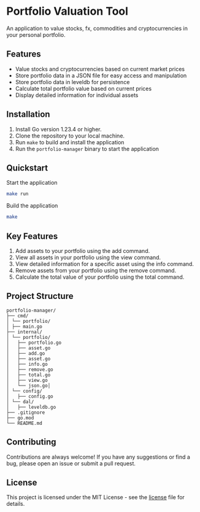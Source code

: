 # Portfolio Valuation Tool

An application to value stocks, fx, commodities and cryptocurrencies in your personal portfolio.

## Features

- Value stocks and cryptocurrencies based on current market prices
- Store portfolio data in a JSON file for easy access and manipulation
- Store portfolio data in leveldb for persistence
- Calculate total portfolio value based on current prices
- Display detailed information for individual assets

## Installation

1. Install Go version 1.23.4 or higher.
2. Clone the repository to your local machine.
3. Run `make` to build and install the application
4. Run the `portfolio-manager` binary to start the application

## Quickstart

Start the application

```sh
make run
```

Build the application

```sh
make
```

## Key Features

1. Add assets to your portfolio using the add command.
2. View all assets in your portfolio using the view command.
3. View detailed information for a specific asset using the info command.
4. Remove assets from your portfolio using the remove command.
5. Calculate the total value of your portfolio using the total command.

## Project Structure

```
portfolio-manager/
├── cmd/
│ └── portfolio/
│ ├── main.go
├── internal/
│ └── portfolio/
│   ├── portfolio.go
│   ├── asset.go
│   ├── add.go
│   ├── asset.go
│   ├── info.go
│   ├── remove.go
│   ├── total.go
│   ├── view.go
│   └── json.go│
│ └── config/
│   ├── config.go
│ └── dal/
│   ├── leveldb.go
├── .gitignore
├── go.mod
└── README.md
```

## Contributing

Contributions are always welcome! If you have any suggestions or find a bug, please open an issue or submit a pull request.

## License

This project is licensed under the MIT License - see the [license](./LICENSE) file for details.
